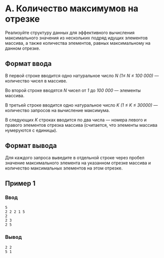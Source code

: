 # A. Количество максимумов на отрезке

Реализуйте структуру данных для эффективного вычисления максимального значения из нескольких подряд идущих элементов
массива, а также количества элементов, равных максимальному на данном отрезке.

## Формат ввода

В первой строке вводится одно натуральное число _N (1≤ N ≤ 100 000)_ — количество чисел в массиве.

Во второй строке вводятся _N_ чисел от _1_ до _100 000_ — элементы массива.

В третьей строке вводится одно натуральное число _K (1 ≤ K ≤ 30000)_ — количество запросов на вычисление максимума.

В следующих _K_ строках вводится по два числа — номера левого и правого элементов отрезка массива (считается, что
элементы массива нумеруются с единицы).

## Формат вывода

Для каждого запроса выведите в отдельной строке через пробел значение максимального элемента на указанном отрезке
массива и количество максимальных элементов на этом отрезке.

## Пример 1

### Ввод

    5
    2 2 2 1 5
    2
    2 3
    2 5

### Вывод

    2 2
    5 1
